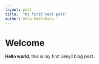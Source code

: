 ```yaml
---
layout: post
title:  "My first test post"
author: Vera Roshchina
---
```


# Welcome

**Hello world**, this is my first Jekyll blog post.

